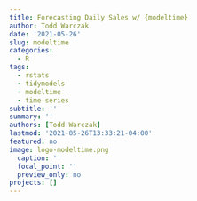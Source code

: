 ```yaml
---
title: Forecasting Daily Sales w/ {modeltime}
author: Todd Warczak
date: '2021-05-26'
slug: modeltime
categories:
  - R
tags:
  - rstats
  - tidymodels
  - modeltime
  - time-series
subtitle: ''
summary: ''
authors: [Todd Warczak]
lastmod: '2021-05-26T13:33:21-04:00'
featured: no
image: logo-modeltime.png
  caption: ''
  focal_point: ''
  preview_only: no
projects: []
---
```

